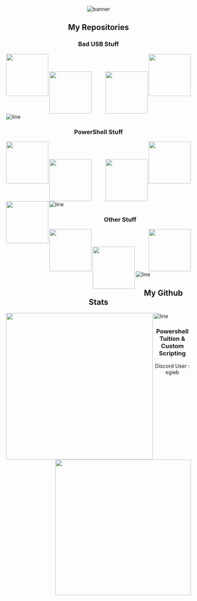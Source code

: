 <div align=center>

![banner](https://github.com/beigeworm/beigeworm/assets/93350544/7a5e3155-9947-41fb-ad66-2b3355ca0368)


<h2 align="center"> My Repositories </h2>
  
</div>

<div width="100%" align="center">
<h3 align="center"> Bad USB Stuff </h3>
  
  <a align="left" href="https://github.com/beigeworm/BadUSB-Files-For-FlipperZero" title="BadUSB-Files-For-FlipperZero"><img align="left" height="115" src="https://github-readme-stats.anuraghazra1.vercel.app/api/pin/?username=beigeworm&repo=BadUSB-Files-For-FlipperZero&theme=highcontrast"></a>

  <a align="right" href="https://github.com/beigeworm/PwnPi-OLED-Build-Guide" title="PwnPi-OLED-Build-Guide"><img align="right" height="115" src="https://github-readme-stats.anuraghazra1.vercel.app/api/pin/?username=beigeworm&repo=PwnPi-OLED-Build-Guide&theme=highcontrast"></a>
  
<br><br>

  <a align="left" href="https://github.com/beigeworm/PwnPi-Scripts" title="PwnPi-Scripts"><img align="left" height="115" src="https://github-readme-stats.anuraghazra1.vercel.app/api/pin/?username=beigeworm&repo=PwnPi-Scripts&theme=highcontrast"></a>
  
  <a align="right" href="https://github.com/beigeworm/DigiSpark-BadUSB-Setup-Guide" title="DigiSpark-BadUSB-Setup-Guide"><img align="right" height="115" src="https://github-readme-stats.anuraghazra1.vercel.app/api/pin/?username=beigeworm&repo=DigiSpark-BadUSB-Setup-Guide&theme=highcontrast"></a>
</div>
<div>
  
![line](https://github.com/beigeworm/beigeworm/assets/93350544/b88e1150-9cff-411f-877d-84bad395619f)
</div>

<div width="100%" align="center">
<h3 align="center"> PowerShell Stuff </h3>

  <a align="left" href="https://github.com/beigeworm/Powershell-Tools-and-Toys" title="Powershell-Tools-and-Toys"><img align="left" height="115" src="https://github-readme-stats.anuraghazra1.vercel.app/api/pin/?username=beigeworm&repo=Powershell-Tools-and-Toys&theme=highcontrast"></a>

  <a align="right" href="https://github.com/beigeworm/PoshGram-C2" title="PoshGram-C2" font-weight="bold"><img align="right" height="115" src="https://github-readme-stats.anuraghazra1.vercel.app/api/pin/?username=beigeworm&repo=PoshGram-C2&theme=highcontrast"></a>
  
<br><br>

  <a align="left" href="https://github.com/beigeworm/PoshCryptor" title="PoshCryptor"><img align="left" height="115" src="https://github-readme-stats.anuraghazra1.vercel.app/api/pin/?username=beigeworm&repo=PoshCryptor&theme=highcontrast"></a> 
  
  <a align="right" href="https://github.com/beigeworm/PoshCord-C2" title="PoshCord-C2"><img align="right" height="115" src="https://github-readme-stats.anuraghazra1.vercel.app/api/pin/?username=beigeworm&repo=PoshCord-C2&theme=highcontrast"></a>

  <br><br>

  <a align="left" href="https://github.com/beigeworm/Posh-LAN" title="Posh-LAN"><img align="left" height="115" src="https://github-readme-stats.anuraghazra1.vercel.app/api/pin/?username=beigeworm&repo=Posh-LAN&theme=highcontrast"></a> 
  
</div>  
<div>
  
![line](https://github.com/beigeworm/beigeworm/assets/93350544/b88e1150-9cff-411f-877d-84bad395619f)
</div>

<div width="100%" align="center">
<h3 align="center"> Other Stuff </h3>

  <a align="left" href="https://github.com/beigeworm/GDI-Effects-in-Csharp" title="GDI-Effects-in-Csharp"><img align="left" height="115" src="https://github-readme-stats.anuraghazra1.vercel.app/api/pin/?username=beigeworm&repo=GDI-Effects-in-Csharp&theme=highcontrast"></a>

  <a align="right" href="https://github.com/beigeworm/Windows-Locksreen-in-HTML" title="Windows-Locksreen-in-HTML"><img align="right" height="115" src="https://github-readme-stats.anuraghazra1.vercel.app/api/pin/?username=beigeworm&repo=Windows-Locksreen-in-HTML&theme=highcontrast"></a>

  <br><br>
  
  <a align="left" href="https://github.com/beigeworm/ESP8266-Message-Board" title="ESP8266-Message-Board"><img align="left" height="115" src="https://github-readme-stats.anuraghazra1.vercel.app/api/pin/?username=beigeworm&repo=ESP8266-Message-Board&theme=highcontrast"></a>

</div>
<div>
  
![line](https://github.com/beigeworm/beigeworm/assets/93350544/b88e1150-9cff-411f-877d-84bad395619f)
</div>

<h2 align="center"> My Github Stats </h2>

<div align=center>
<a href="https://github.com/anuraghazra/github-readme-stats" title="Go to Source">
      <img align="left" width=400 src="https://github-readme-streak-stats.herokuapp.com/?user=beigeworm&theme=highcontrast" />
    </a>
<a href="https://github.com/denvercoder1/github-readme-streak-stats" title="Go to Source">
      <img align="right" width=370 src="https://github-readme-stats.vercel.app/api?username=beigeworm&theme=highcontrast" />
    </a>
</div>

![line](https://github.com/beigeworm/beigeworm/assets/93350544/b88e1150-9cff-411f-877d-84bad395619f)

<h3 align="center"> Powershell Tuition & Custom Scripting </h3>
<div width="100%" align="center"> Discord User : egieb
